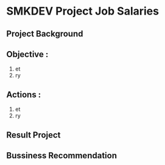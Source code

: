 # **SMKDEV Project Job Salaries**

## Project Background

## Objective :
1. et
2. ry
   
## Actions :
1. et
2. ry

## Result Project

## Bussiness Recommendation

